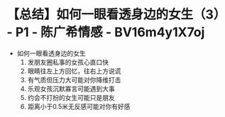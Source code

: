 # 【总结】如何一眼看透身边的女生（3） - P1 - 陈广希情感 - BV16m4y1X7oj

-   如何一眼看透身边的女生
    1.  发朋友圈私事的女孩心直口快
    2.  眼睛往左上方回忆，往右上方说谎
    3.  有气质但压力大可能对你降维打击
    4.  乐观女孩沉默寡言可能遇到大事
    5.  约会不打扮的女生可能只是朋友
    6.  距离小于0.5米无反感可能对你有好感